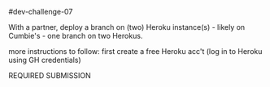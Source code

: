 #dev-challenge-07

With a partner, deploy a branch on (two) Heroku instance(s) - likely on Cumbie's - one branch on two Herokus.

more instructions to follow: first create a free Heroku acc't (log in to Heroku using GH credentials)  

REQUIRED SUBMISSION